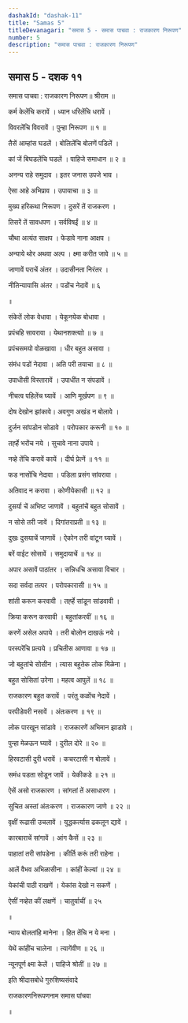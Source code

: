 ```yaml
---
dashakId: "dashak-11"
title: "Samas 5"
titleDevanagari: "समास 5 - समास पाचवा : राजकारण निरूपण"
number: 5
description: "समास पाचवा : राजकारण निरूपण"
---
```


## समास 5 - दशक ११

समास पाचवा : राजकारण निरूपण॥ श्रीराम ॥

कर्म केलेंचि करावें । ध्यान धरिलेंचि धरावें ।

विवरलेंचि विवरावें । पुन्हा निरूपण ॥ १ ॥

तैसें आम्हांस घडलें । बोलिलेंचि बोलणें पडिलें ।

कां जें बिघडलेंचि घडलें । पाहिजे समाधान ॥ २ ॥

अनन्य राहे समुदाव । इतर जनास उपजे भाव ।

ऐसा आहे अभिप्राव । उपायाचा ॥ ३ ॥

मुख्य हरिकथा निरूपण । दुसरें तें राजकरण ।

तिसरें तें सावधपण । सर्वविषईं ॥ ४ ॥

चौथा अत्यंत साक्षप । फेडावे नाना आक्षप ।

अन्याये थोर अथवा अल्प । क्ष्मा करीत जावे ॥ ५ ॥

जाणावें पराचें अंतर । उदासीनता निरंतर ।

नीतिन्यायासि अंतर । पडोंच नेदावें ॥ ६

॥

संकेतें लोक वेधावा । येकूनयेक बोधावा ।

प्रपंचहि सावरावा । येथानशक्त्याो ॥ ७ ॥

प्रपंचसमयो वोळखावा । धीर बहुत असावा ।

संमंध पडों नेदावा । अति परी तयाचा ॥ ८ ॥

उपाधीसी विस्तारावें । उपाधींत न संपडावें ।

नीचत्व पहिलेंच घ्यावें । आणि मूर्खपण ॥ ९ ॥

दोष देखोन झांकावे। अवगुण अखंड न बोलावे ।

दुर्जन सांपडोन सोडावे । परोपकार करूनी ॥ १० ॥

तर्ह्हे भरोंच नये । सुचावे नाना उपाये ।

नव्हे तेंचि करावें कायें । दीर्घ प्रेत्नें ॥ ११ ॥

फड नासोंचि नेदावा । पडिला प्रसंग सांवरावा ।

अतिवाद न करावा । कोणीयेकासी ॥ १२ ॥

दुसर्या चें अभिष्ट जाणावें । बहुतांचें बहुत सोसावें ।

न सोसे तरी जावें । दिगांतराप्रती ॥ १३ ॥

दुखः दुसयाचें जाणावें । ऐकोन तरी वांटून घ्यावें ।

बरें वाईट सोसावें । समुदायाचें ॥ १४ ॥

अपार असावें पाठांतर । सन्निधचि असावा विचार ।

सदा सर्वदा तत्पर । परोपकारासी ॥ १५ ॥

शांती करून करवावी । तर्ह्हे सांडून सांडवावी ।

क्रिया करून करवावी । बहुतांकरवीं ॥ १६ ॥

करणें असेल अपाये । तरी बोलोन दाखऊं नये ।

परस्परेंचि प्रत्यये । प्रचितीस आणावा ॥ १७ ॥

जो बहुतांचे सोसीन । त्यास बहुतेक लोक मिळेना ।

बहुत सोसितां उरेना । महत्व आपुलें ॥ १८ ॥

राजकारण बहुत करावें । परंतु कळोंच नेदावें ।

परपीडेवरी नसावें । अंतःकरण ॥ १९ ॥

लोक पारखून सांडावे । राजकारणें अभिमान झाडावे ।

पुन्हा मेळऊन घ्यावें । दुरील दोरे ॥ २० ॥

हिरवटासी दुरी धरावें । कचरटासी न बोलावें ।

समंध पडता सोडून जावें । येकीकडे ॥ २१ ॥

ऐसें असो राजकारण । सांगतां तें असाधारण ।

सुचित अस्तां अंतःकरण । राजकारण जाणे ॥ २२ ॥

वृक्षीं रूढासी उचलावें । युद्धकर्त्यास ढकलून द्यावें ।

कारबाराचें सांगावें । आंग कैसें ॥ २३ ॥

पाहातां तरी सांपडेना । कीर्ति करूं तरी राहेना ।

आलें वैभव अभिळासीना । कांहीं केल्यां ॥ २४ ॥

येकांची पाठी राखणें । येकांस देखो न सकणें ।

ऐसीं नव्हेत कीं लक्षणें । चातुर्याचीं ॥ २५

॥

न्याय बोलतांहि मानेना । हित तेंचि न ये मना ।

येथें कांहींच चालेना । त्यागेंवीण ॥ २६ ॥

न्यूनपूर्ण क्ष्मा केलें । पाहिजे श्रोतीं ॥ २७ ॥

इति श्रीदासबोधे गुरुशिष्यसंवादे

राजकारणनिरूपणनाम समास पांचवा

॥